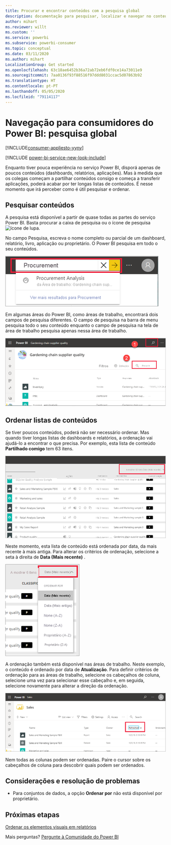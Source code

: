 ```yaml
---
title: Procurar e encontrar conteúdos com a pesquisa global
description: documentação para pesquisar, localizar e navegar no conteúdo no serviço Power BI
author: mihart
ms.reviewer: willt
ms.custom: ''
ms.service: powerbi
ms.subservice: powerbi-consumer
ms.topic: conceptual
ms.date: 03/11/2020
ms.author: mihart
LocalizationGroup: Get started
ms.openlocfilehash: 63c18ae6452b36a72ab72eb6fdf0ce14a73011e9
ms.sourcegitcommit: 7aa0136f93f88516f97ddd8031ccac5d07863b92
ms.translationtype: HT
ms.contentlocale: pt-PT
ms.lasthandoff: 05/05/2020
ms.locfileid: "79114117"
---
```

# <a name="navigation-for-power-bi-consumers-global-search"></a>Navegação para consumidores do Power BI: pesquisa global

[!INCLUDE[consumer-appliesto-yyny](../includes/consumer-appliesto-yyny.md)]

[!INCLUDE [power-bi-service-new-look-include](../includes/power-bi-service-new-look-include.md)]


Enquanto tiver pouca experiência no serviço Power BI, disporá apenas de poucos conteúdos (dashboards, relatórios, aplicações). Mas à medida que os colegas começam a partilhar conteúdos consigo e começa a transferir aplicações, poderá acabar por ter longas listas de conteúdos. É nesse momento que irá perceber como é útil pesquisar e ordenar.

## <a name="searching-for-content"></a>Pesquisar conteúdos
 A pesquisa está disponível a partir de quase todas as partes do serviço Power BI. Basta procurar a caixa de pesquisa ou o ícone de pesquisa ![ícone de lupa](./media/end-user-search-sort/power-bi-search-icon.png).

 No campo Pesquisa, escreva o nome completo ou parcial de um dashboard, relatório, livro, aplicação ou proprietário. O Power BI pesquisa em todo o seu conteúdos. 

 ![procurar um relatório](./media/end-user-search-sort/power-bi-search-field.png) 

 Em algumas áreas do Power BI, como áreas de trabalho, encontrará dois campos de pesquisa diferentes. O campo de pesquisa na barra de menu pesquisa todo o seu conteúdo enquanto o campo de pesquisa na tela de área de trabalho pesquisa apenas nessa área de trabalho.

 ![pesquisar numa área de trabalho](./media/end-user-search-sort/power-bi-search-fields.png) 

## <a name="sorting-content-lists"></a>Ordenar listas de conteúdos

Se tiver poucos conteúdos, poderá não ser necessário ordenar.  Mas quando tiver longas listas de dashboards e relatórios, a ordenação vai ajudá-lo a encontrar o que precisa. Por exemplo, esta lista de conteúdo **Partilhado comigo** tem 63 itens. 

![Lista de conteúdo partilhado comigo](./media/end-user-search-sort/power-bi-long-lists.png)

Neste momento, esta lista de conteúdo está ordenada por data, da mais recente à mais antiga. Para alterar os critérios de ordenação, selecione a seta à direita de **Data (Mais recente)** .

![Menu pendente de ordenação](./media/end-user-search-sort/power-bi-sort-date.png)


A ordenação também está disponível nas áreas de trabalho. Neste exemplo, o conteúdo é ordenado por data de **Atualização**. Para definir critérios de ordenação para as áreas de trabalho, selecione os cabeçalhos de coluna, selecione uma vez para selecionar esse cabeçalho e, em seguida, selecione novamente para alterar a direção da ordenação. 

![procurar um relatório](./media/end-user-search-sort/power-bi-workspace-sort.png)

Nem todas as colunas podem ser ordenadas. Paire o cursor sobre os cabeçalhos de coluna para descobrir quais podem ser ordenados.


## <a name="considerations-and-troubleshooting"></a>Considerações e resolução de problemas
* Para conjuntos de dados, a opção **Ordenar por** não está disponível por proprietário.

## <a name="next-steps"></a>Próximas etapas
[Ordenar os elementos visuais em relatórios](end-user-change-sort.md)

Mais perguntas? [Pergunte à Comunidade do Power BI](https://community.powerbi.com/)
